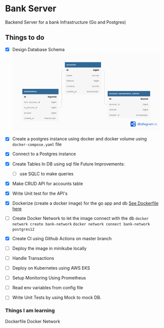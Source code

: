 # Bank Server

Backend Server for a bank Infrastructure (Go and Postgres)

## Things to do

- [x] Design Database Schema
      ![Table Schema](bank-server.png)
- [x] Create a postgres instance using docker and docker volume
      using `docker-compose.yaml` file
- [x] Connect to a Postgres instance
- [x] Create Tables In DB using sql file
      Future Improvements:
  - [ ] use SQLC to make queries
- [x] Make CRUD API for accounts table
- [x] Write Unit test for the API's
- [x] Dockerize (create a docker image) for the go app and db
      [See Dockerfile here](Dockerfile)
- [ ] Create Docker Network to let the image connect with the db
      `docker network create bank-network`
      `docker network connect bank-network postgres12`
- [x] Create CI using Github Actions on master branch
- [ ] Deploy the image in minikube locally

- [ ] Handle Transactions
- [ ] Deploy on Kubernetes using AWS EKS
- [ ] Setup Monitoring Using Prometheus
- [ ] Read env variables from config file
- [ ] Write Unit Tests by using Mock to mock DB.

### Things I am learning

Dockerfile
Docker Network

